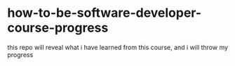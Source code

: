 # how-to-be-software-developer-course-progress
this repo will reveal what i have learned from this course, and i will throw my progress
